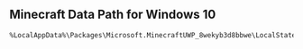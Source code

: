 ## Minecraft Data Path for Windows 10
```
%LocalAppData%\Packages\Microsoft.MinecraftUWP_8wekyb3d8bbwe\LocalState\games\com.mojang
```